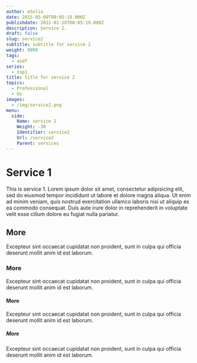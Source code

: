 ```yaml
---
author: eSolia
date: 2015-05-09T00:05:19.000Z
publishdate: 2012-01-10T00:05:19.000Z
description: Service 2.
draft: false
slug: service2
subtitle: subtitle for service 2
weight: 9999
tags:
  - asdf
series:
  - top1
title: title for service 2
topics:
  - Professional
  - Us
images:
  - /img/service2.png
menu:
  side:
    Name: service 2
    Weight: -30
    Identifier: service2
    Url: /service2
    Parent: services
---
```


# Service 1
This is service 1. Lorem ipsum dolor sit amet, consectetur adipisicing elit, sed do eiusmod tempor incididunt ut labore et dolore magna aliqua. Ut enim ad minim veniam, quis nostrud exercitation ullamco laboris nisi ut aliquip ex ea commodo consequat. Duis aute irure dolor in reprehenderit in voluptate velit esse cillum dolore eu fugiat nulla pariatur.

## More
Excepteur sint occaecat cupidatat non proident, sunt in culpa qui officia deserunt mollit anim id est laborum.

### More
Excepteur sint occaecat cupidatat non proident, sunt in culpa qui officia deserunt mollit anim id est laborum.

#### More
Excepteur sint occaecat cupidatat non proident, sunt in culpa qui officia deserunt mollit anim id est laborum.

##### More
Excepteur sint occaecat cupidatat non proident, sunt in culpa qui officia deserunt mollit anim id est laborum.
